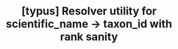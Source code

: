 ---
issue_id: "IBRIDA-025"
title: "[typus] Resolver utility for scientific_name → taxon_id with rank sanity"
status: "open"
priority: "normal"
plan: "anthophila_r2_integration"
phase: "Phase 3"
created: "2025-08-28T00:00:00Z"
updated: "2025-08-28T00:00:00Z"
tags: ["repo:typus","taxonomy","resolver","cli"]
blocked_by: []
blocks: ["IBRIDA-011","IBRIDA-013"]
notes: "Two tokens → species (L10), three → subspecies (L5) heuristic; verify via typus service and return rank_level and status."
---